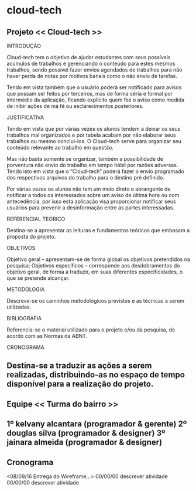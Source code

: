 # cloud-tech

Projeto << Cloud-tech >>
-------------------------------------------------------------------------------------------------------------------------------
INTRODUÇÃO


Cloud-tech tem o objetivo de ajudar estudantes com seus possíveis acúmulos de trabalhos e gerenciando o conteúdo para estes mesmos trabalhos, sendo possível fazer envios agendados de trabalhos para não haver perda de notas por motivos banais como o não envio de tarefas.

Tendo em vista também que o usuário poderá ser notificado para avisos que possam ser feitos por terceiros,  mas de forma séria e formal por intermédio da aplicação, ficando explícito quem fez o aviso como medida de inibir ações de má fé ou esclarecimentos posteriores.


JUSTIFICATIVA


Tendo em vista que por várias vezes os alunos tendem a deixar os seus trabalhos mal organizados e por tabela acabam por não elaborar seus trabalhos ou mesmo conclui-los. O Cloud-tech serve para organizar seu conteúdo relevante ao trabalho em questão.

Mas não basta somente se organizar, também a possibilidade de porventura não envio do trabalho em tempo hábil por razões adversas. Tendo isto em vista que o “Cloud-tech” poderá fazer o envio programado dos respectivos arquivos do trabalho para o destino pré definido.

Por várias vezes os alunos não tem um meio direto e abrangente de notificar a todos os interessados sobre um aviso de última hora ou com antecedência, por isso esta aplicação visa proporcionar notificar seus usuários para prevenir a desinformação entre as partes interessadas.

   
REFERENCIAL TEORICO

 Destina-se a apresentar as leituras e fundamentos teóricos que embasam a proposta do projeto.
    
OBJETIVOS

 Objetivo geral – apresentam-se de forma global os objetivos pretendidos na pesquisa;
 Objetivos específicos – corresponde aos desdobramentos do objetivo geral, de forma a traduzir, em suas diferentes especificidades, o que se pretende alcançar.
 
METODOLOGIA

  Descreve-se os caminhos metodológicos previstos e as técnicas a serem utilizadas.
  
BIBLIOGRAFIA

  Referencia-se o material utilizado para o projeto e/ou da pesquisa, de acordo com as Normas da ABNT.
  
CRONOGRAMA

 Destina-se a traduzir as ações a serem realizadas, distribuindo-as no espaço de tempo disponível para a realização do projeto.
-------------------------------------------------------------------------------------------------------------------------------
Equipe << Turma do bairro >>
-----------------------------------------------
1º kelvany alcantara (programador & gerente)
2º douglas silva     (programador & designer)
3º jainara almeida   (programador & designer)
-------------------------------------------------------------------------------------------------------------------------------
Cronograma
-----------------------------------------------
<08/09/16 Entrega do Wireframe...>
00/00/00 descrever atividade
00/00/00 descrever atividade

